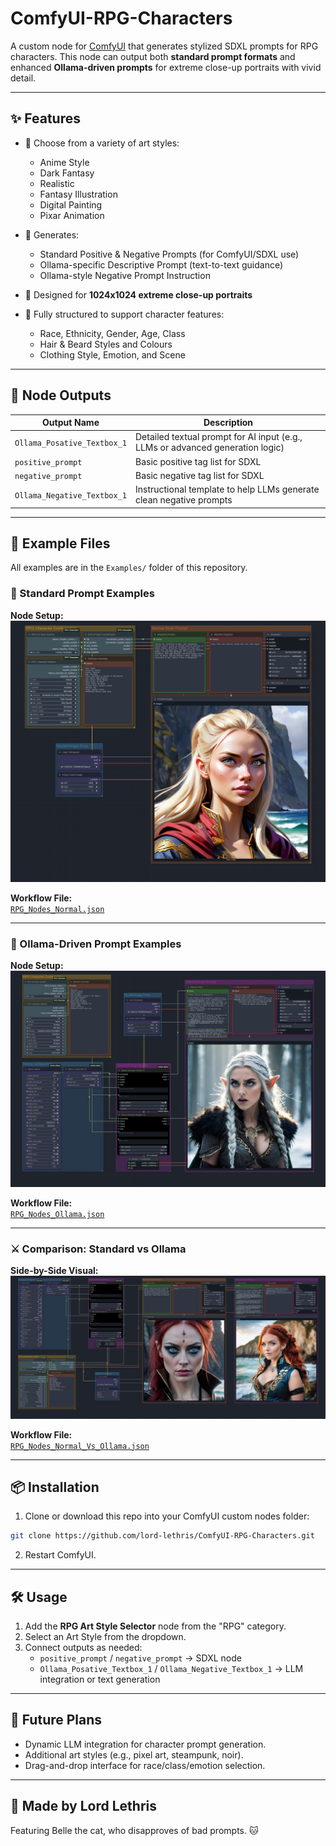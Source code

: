 # ComfyUI-RPG-Characters

A custom node for [ComfyUI](https://github.com/comfyanonymous/ComfyUI) that generates stylized SDXL prompts for RPG characters. This node can output both **standard prompt formats** and enhanced **Ollama-driven prompts** for extreme close-up portraits with vivid detail.

---

## ✨ Features

- 🎨 Choose from a variety of art styles:
  - Anime Style
  - Dark Fantasy
  - Realistic
  - Fantasy Illustration
  - Digital Painting
  - Pixar Animation

- 🧠 Generates:
  - Standard Positive & Negative Prompts (for ComfyUI/SDXL use)
  - Ollama-specific Descriptive Prompt (text-to-text guidance)
  - Ollama-style Negative Prompt Instruction

- 📸 Designed for **1024x1024 extreme close-up portraits**
- 📄 Fully structured to support character features:
  - Race, Ethnicity, Gender, Age, Class
  - Hair & Beard Styles and Colours
  - Clothing Style, Emotion, and Scene

---

## 🧱 Node Outputs

| Output Name                  | Description |
|-----------------------------|-------------|
| `Ollama_Posative_Textbox_1` | Detailed textual prompt for AI input (e.g., LLMs or advanced generation logic) |
| `positive_prompt`           | Basic positive tag list for SDXL |
| `negative_prompt`           | Basic negative tag list for SDXL |
| `Ollama_Negative_Textbox_1` | Instructional template to help LLMs generate clean negative prompts |

---

## 📂 Example Files

All examples are in the `Examples/` folder of this repository.

### 🧠 Standard Prompt Examples

**Node Setup:**  
![Standard Prompt Nodes](Examples/RPG_Standard.png)

**Workflow File:**  
[`RPG_Nodes_Normal.json`](Examples/RPG_Nodes_Normal.json)

---

### 🧠 Ollama-Driven Prompt Examples

**Node Setup:**  
![Ollama Prompt Nodes](Examples/RPG_Ollama.png)

**Workflow File:**  
[`RPG_Nodes_Ollama.json`](Examples/RPG_Nodes_Ollama.json)

---

### ⚔️ Comparison: Standard vs Ollama

**Side-by-Side Visual:**  
![Standard vs Ollama](Examples/RPG_Standard_Vs_Ollama.png)

**Workflow File:**  
[`RPG_Nodes_Normal_Vs_Ollama.json`](Examples/RPG_Nodes_Normal_Vs_Ollama.json)

---

## 📦 Installation

1. Clone or download this repo into your ComfyUI custom nodes folder:

```bash
git clone https://github.com/lord-lethris/ComfyUI-RPG-Characters.git
```

2. Restart ComfyUI.

---

## 🛠️ Usage

1. Add the **RPG Art Style Selector** node from the "RPG" category.
2. Select an Art Style from the dropdown.
3. Connect outputs as needed:
   - `positive_prompt` / `negative_prompt` → SDXL node
   - `Ollama_Posative_Textbox_1` / `Ollama_Negative_Textbox_1` → LLM integration or text generation

---

## 🔮 Future Plans

- Dynamic LLM integration for character prompt generation.
- Additional art styles (e.g., pixel art, steampunk, noir).
- Drag-and-drop interface for race/class/emotion selection.

---

## 🐾 Made by Lord Lethris

Featuring Belle the cat, who disapproves of bad prompts. 🐱